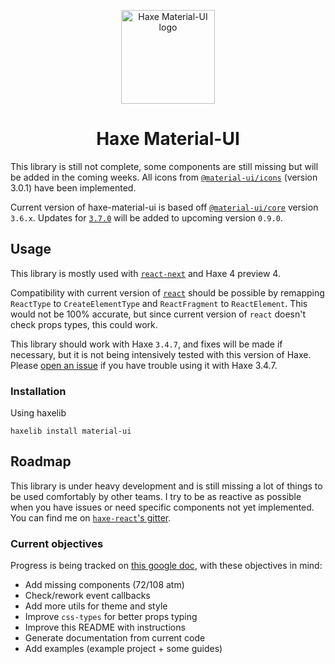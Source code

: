 <p align="center">
  <img width="150" src="https://gitlab.com/k-labz/haxe-oss/haxe-material-ui/raw/master/logo.svg" alt="Haxe Material-UI logo"></a>
</p>

<h1 align="center">Haxe Material-UI</h1>

This library is still not complete, some components are still missing but will
be added in the coming weeks. All icons from [`@material-ui/icons`][mui-icons]
(version 3.0.1) have been implemented.

Current version of haxe-material-ui is based off [`@material-ui/core`][mui-github]
version `3.6.x`. Updates for [`3.7.0`][mui-3.7.0-doc] will be added to upcoming
version `0.9.0`.

## Usage

This library is mostly used with [`react-next`][react-next] and Haxe 4 preview
4.

Compatibility with current version of [`react`][haxe-react] should be
possible by remapping `ReactType` to `CreateElementType` and `ReactFragment` to
`ReactElement`. This would not be 100% accurate, but since current version of
`react` doesn't check props types, this could work.

This library should work with Haxe `3.4.7`, and fixes will be made if necessary,
but it is not being intensively tested with this version of Haxe. Please
[open an issue][open-issue] if you have trouble using it with Haxe 3.4.7.

### Installation

Using haxelib

```
haxelib install material-ui
```

## Roadmap

This library is under heavy development and is still missing a lot of things to
be used comfortably by other teams. I try to be as reactive as possible when
you have issues or need specific components not yet implemented. You can find me
on [`haxe-react`'s gitter][gitter].

### Current objectives

Progress is being tracked on [this google doc][gdoc], with these objectives in
mind:

* Add missing components (72/108 atm)
* Check/rework event callbacks
* Add more utils for theme and style
* Improve `css-types` for better props typing
* Improve this README with instructions
* Generate documentation from current code
* Add examples (example project + some guides)


[mui-github]: https://github.com/mui-org/material-ui/
[mui-icons]: https://www.npmjs.com/package/@material-ui/icons
[mui-3.7.0-doc]: https://v3-7-0.material-ui.com/versions/
[react-next]: https://github.com/kLabz/haxe-react
[haxe-react]: https://github.com/massiveinteractive/haxe-react
[open-issue]: https://gitlab.com/k-labz/haxe-oss/haxe-material-ui/issues/new
[gitter]: https://gitter.im/haxe-react/Lobby
[gdoc]: https://docs.google.com/spreadsheets/d/1qniNk_cEH-YGHVP7u14aGHbOtMxtGcK5cRnN52Kbh5E/edit?usp=sharing
